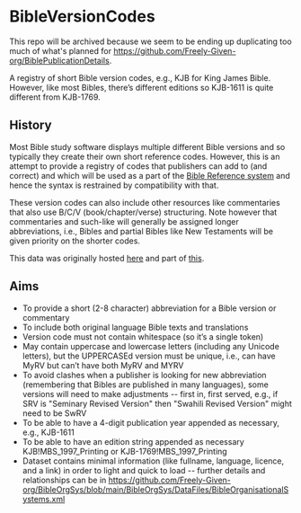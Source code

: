 # BibleVersionCodes

This repo will be archived because we seem to be ending up duplicating too much of what's planned for https://github.com/Freely-Given-org/BiblePublicationDetails.

A registry of short Bible version codes, e.g., KJB for King James Bible. However, like most Bibles, there’s different editions so KJB-1611 is quite different from KJB-1769.

## History

Most Bible study software displays multiple different Bible versions and so typically they create their own short reference codes.
However, this is an attempt to provide a registry of codes that publishers can add to (and correct)
and which will be used as a part of the [Bible Reference system](https://github.com/Freely-Given-org/BibleReferences)
and hence the syntax is restrained by compatibility with that.

These version codes can also include other resources like commentaries that also
use B/C/V (book/chapter/verse) structuring. Note however that commentaries and
such-like will generally be assigned longer abbreviations, i.e., Bibles and partial Bibles like New Testaments will be given priority on the shorter codes.

This data was originally hosted [here](https://Freely-Given.org/BibleReference/BibleVersions/) and part of [this](https://github.com/Freely-Given-org/BibleOrgSys/blob/main/BibleOrgSys/DataFiles/BibleOrganisationalSystems.xml).

## Aims

- To provide a short (2-8 character) abbreviation for a Bible version or commentary
- To include both original language Bible texts and translations
- Version code must not contain whitespace (so it’s a single token)
- May contain uppercase and lowercase letters (including any Unicode letters), but the UPPERCASEd version must be unique, i.e., can have MyRV but can’t have both MyRV and MYRV
- To avoid clashes when a publisher is looking for new abbreviation (remembering that Bibles are published in many languages), some versions will need to make adjustments -- first in, first served, e.g., if SRV is "Seminary Revised Version" then "Swahili Revised Version" might need to be SwRV
- To be able to have a 4-digit publication year appended as necessary, e.g., KJB-1611
- To be able to have an edition string appended as necessary KJB!MBS_1997_Printing or KJB-1769!MBS_1997_Printing
- Dataset contains minimal information (like fullname, language, licence, and a link) in order to light and quick to load -- further details and relationships can be in https://github.com/Freely-Given-org/BibleOrgSys/blob/main/BibleOrgSys/DataFiles/BibleOrganisationalSystems.xml
